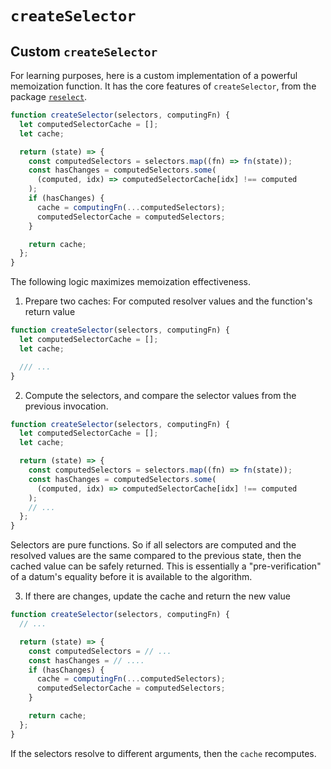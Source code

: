
# `createSelector`

## Custom `createSelector`

For learning purposes, here is a custom implementation of a powerful memoization function. It has the core features of `createSelector`, from the package [`reselect`](https://www.npmjs.com/package/reselect).

```typescript
function createSelector(selectors, computingFn) {
  let computedSelectorCache = [];
  let cache;

  return (state) => {
    const computedSelectors = selectors.map((fn) => fn(state));
    const hasChanges = computedSelectors.some(
      (computed, idx) => computedSelectorCache[idx] !== computed
    );
    if (hasChanges) {
      cache = computingFn(...computedSelectors);
      computedSelectorCache = computedSelectors;
    }

    return cache;
  };
}
```

The following logic maximizes memoization effectiveness.

1. Prepare two caches: For computed resolver values and the function's return value

```typescript
function createSelector(selectors, computingFn) {
  let computedSelectorCache = [];
  let cache;

  /// ...
}
```

2. Compute the selectors, and compare the selector values from the previous invocation.

```typescript
function createSelector(selectors, computingFn) {
  let computedSelectorCache = [];
  let cache;

  return (state) => {
    const computedSelectors = selectors.map((fn) => fn(state));
    const hasChanges = computedSelectors.some(
      (computed, idx) => computedSelectorCache[idx] !== computed
    );
    // ...
  };
}
```

Selectors are pure functions. So if all selectors are computed and the resolved values are the same compared to the previous state, then the cached value can be safely returned. This is essentially a "pre-verification" of a datum's equality before it is available to the algorithm.

3. If there are changes, update the cache and return the new value

```typescript
function createSelector(selectors, computingFn) {
  // ...

  return (state) => {
    const computedSelectors = // ...
    const hasChanges = // ....
    if (hasChanges) {
      cache = computingFn(...computedSelectors);
      computedSelectorCache = computedSelectors;
    }

    return cache;
  };
}
```

If the selectors resolve to different arguments, then the `cache` recomputes.
